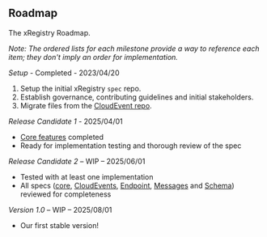 ## Roadmap

<!-- no verify-specs -->

The xRegistry Roadmap.

_Note: The ordered lists for each milestone provide a way to reference each
item; they don't imply an order for implementation._

_Setup_ - Completed - 2023/04/20

1. Setup the initial xRegistry `spec` repo.
1. Establish governance, contributing guidelines and initial stakeholders.
1. Migrate files from the
   [CloudEvent repo](https://github.com/cloudevents/spec).

_Release Candidate 1_ - 2025/04/01

* [Core
  features](https://github.com/xregistry/spec/issues?q=is%3Aissue%20state%3Aopen%20label%3Av1-rc1)
  completed
* Ready for implementation testing and thorough review of the spec

_Release Candidate 2_ – WIP – 2025/06/01

* Tested with at least one implementation
* All specs ([core](../core/spec.md), [CloudEvents](../cloudevents/spec.md),
  [Endpoint](../endpoint/spec.md), [Messages](../message/spec.md) and
  [Schema](../schema/spec.md)) reviewed for completeness

_Version 1.0_ – WIP – 2025/08/01

* Our first stable version!
